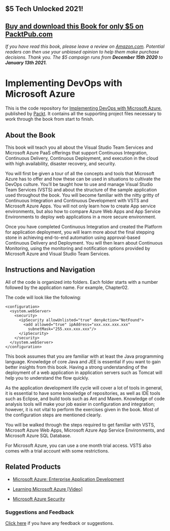 ## $5 Tech Unlocked 2021!
[Buy and download this Book for only $5 on PacktPub.com](https://www.packtpub.com/product/implementing-devops-with-microsoft-azure/9781787127029)
-----
*If you have read this book, please leave a review on [Amazon.com](https://www.amazon.com/gp/product/1787127028).     Potential readers can then use your unbiased opinion to help them make purchase decisions. Thank you. The $5 campaign         runs from __December 15th 2020__ to __January 13th 2021.__*

# Implementing DevOps with Microsoft Azure
This is the code repository for [Implementing DevOps with Microsoft Azure](https://www.packtpub.com/networking-and-servers/implementing-devops-microsoft-azure?utm_source=github&utm_medium=repository&utm_campaign=9781787127029), published by [Packt](https://www.packtpub.com/?utm_source=github). It contains all the supporting project files necessary to work through the book from start to finish.
## About the Book
This book will teach you all about the Visual Studio Team Services and Microsoft Azure PaaS offerings that support Continuous Integration, Continuous Delivery, Continuous Deployment, and execution in the cloud with high availability, disaster recovery, and security.

You will first be given a tour of all the concepts and tools that Microsoft Azure has to offer and how these can be used in situations to cultivate the DevOps culture. You’ll be taught how to use and manage Visual Studio Team Services (VSTS) and about the structure of the sample application used throughout the book. You will become familiar with the nitty gritty of Continuous Integration and Continuous Development with VSTS and Microsoft Azure Apps. You will not only learn how to create App service environments, but also how to compare Azure Web Apps and App Service Environments to deploy web applications in a more secure environment.

Once you have completed Continuous Integration and created the Platform for application deployment, you will learn more about the final stepping stone in achieving end-to-end automation using approval-based Continuous Delivery and Deployment. You will then learn about Continuous Monitoring, using the monitoring and notification options provided by Microsoft Azure and Visual Studio Team Services.

## Instructions and Navigation
All of the code is organized into folders. Each folder starts with a number followed by the application name. For example, Chapter02.



The code will look like the following:
```
<configuration>
  <system.webServer>
    <security>
      <ipSecurity allowUnlisted="true" denyAction="NotFound">
        <add allowed="true" ipAddress="xxx.xxx.xxx.xxx"      
          subnetMask="255.xxx.xxx.xxx"/>
      </ipSecurity>
    </security>
  </system.webServer>
</configuration>
```

This book assumes that you are familiar with at least the Java programming language. Knowledge of core Java and JEE is essential if you want to gain better insights from this book. Having a strong understanding of the deployment of a web application in application servers such as Tomcat will help you to understand the flow quickly.

As the application development life cycle will cover a lot of tools in general, it is essential to have some knowledge of repositories, as well as IDE tools such as Eclipse, and build tools such as Ant and Maven. Knowledge of code analysis tools will make your job easier in configuration and integration; however, it is not vital to perform the exercises given in the book. Most of the configuration steps are mentioned clearly.

You will be walked through the steps required to get familiar with VSTS, Microsoft Azure Web Apps, Microsoft Azure App Service Environments, and Microsoft Azure SQL Database.

For Microsoft Azure, you can use a one month trial access. VSTS also comes with a trial account with some restrictions.

## Related Products
* [Microsoft Azure: Enterprise Application Development](https://www.packtpub.com/application-development/microsoft-azure-enterprise-application-development?utm_source=github&utm_medium=repository&utm_campaign=9781849680981)

* [Learning Microsoft Azure [Video]](https://www.packtpub.com/virtualization-and-cloud/learning-microsoft-azure-video?utm_source=github&utm_medium=repository&utm_campaign=9781787122208)

* [Microsoft Azure Security](https://www.packtpub.com/application-development/microsoft-azure-security?utm_source=github&utm_medium=repository&utm_campaign=9781784399979)

### Suggestions and Feedback
[Click here](https://docs.google.com/forms/d/e/1FAIpQLSe5qwunkGf6PUvzPirPDtuy1Du5Rlzew23UBp2S-P3wB-GcwQ/viewform) if you have any feedback or suggestions.
